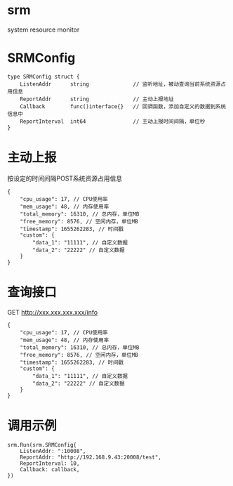 # srm
system resource monitor

# SRMConfig
```
type SRMConfig struct {
	ListenAddr		string              // 监听地址，被动查询当前系统资源占用信息
	ReportAddr		string              // 主动上报地址
	Callback		func()interface{}   // 回调函数，添加自定义的数据到系统信息中
	ReportInterval	int64               // 主动上报时间间隔，单位秒
}
```

# 主动上报
按设定的时间间隔POST系统资源占用信息

```
{
	"cpu_usage": 17, // CPU使用率
	"mem_usage": 48, // 内存使用率
	"total_memory": 16310, // 总内存，单位MB
	"free_memory": 8576, // 空闲内存，单位MB
	"timestamp": 1655262283, // 时间戳
	"custom": {
		"data_1": "11111", // 自定义数据
		"data_2": "22222" // 自定义数据
	}
}
```

# 查询接口
GET http://xxx.xxx.xxx.xxx/info

```
{
	"cpu_usage": 17, // CPU使用率
	"mem_usage": 48, // 内存使用率
	"total_memory": 16310, // 总内存，单位MB
	"free_memory": 8576, // 空闲内存，单位MB
	"timestamp": 1655262283, // 时间戳
	"custom": {
		"data_1": "11111", // 自定义数据
		"data_2": "22222" // 自定义数据
	}
}
```

# 调用示例
```
srm.Run(srm.SRMConfig{
	ListenAddr: ":10008",
	ReportAddr: "http://192.168.9.43:20008/test",
	ReportInterval: 10,
	Callback: callback,
})
```